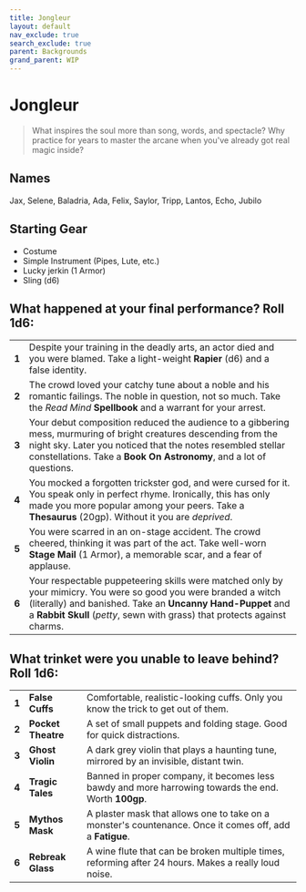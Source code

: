 ```yaml
---
title: Jongleur
layout: default
nav_exclude: true
search_exclude: true
parent: Backgrounds
grand_parent: WIP
---
```


# Jongleur

> What inspires the soul more than song, words, and spectacle? Why practice for years to master the arcane when you've already got real magic inside? 

## Names

Jax, Selene, Baladria, Ada, Felix, Saylor, Tripp, Lantos, Echo, Jubilo   

## Starting Gear

- Costume
- Simple Instrument (Pipes, Lute, etc.)
- Lucky jerkin (1 Armor)
- Sling (d6)

## What happened at your final performance? Roll 1d6:

|       |                                                                                                                                                                                                                                                        |
| ----- | ------------------------------------------------------------------------------------------------------------------------------------------------------------------------------------------------------------------------------------------------------ |
| **1** | Despite your training in the deadly arts, an actor died and you were blamed. Take a light-weight **Rapier** (d6) and a false identity.                                                                                                                 |
| **2** | The crowd loved your catchy tune about a noble and his romantic failings. The noble in question, not so much. Take the _Read Mind_ **Spellbook** and a warrant for your arrest.                                                                        |
| **3** | Your debut composition reduced the audience to a gibbering mess, murmuring of bright creatures descending from the night sky. Later you noticed that the notes resembled stellar constellations. Take a **Book On Astronomy**, and a lot of questions. |
| **4** | You mocked a forgotten trickster god, and were cursed for it. You speak only in perfect rhyme. Ironically, this has only made you more popular among your peers. Take a **Thesaurus** (20gp). Without it you are _deprived_.               |
| **5** | You were scarred in an on-stage accident. The crowd cheered, thinking it was part of the act. Take well-worn **Stage Mail** (1 Armor), a memorable scar, and a fear of applause.                                                                       |
| **6** | Your respectable puppeteering skills were matched only by your mimicry. You were so good you were branded a witch (literally) and banished. Take an **Uncanny Hand-Puppet** and a **Rabbit Skull** (_petty_, sewn with grass) that protects against charms.     |

## What trinket were you unable to leave behind? Roll 1d6:

|       |                    |                                                                                                                      |
| ----- | ------------------ | -------------------------------------------------------------------------------------------------------------------- |
| **1** | **False Cuffs**    | Comfortable, realistic-looking cuffs. Only you know the trick to get out of them.                                    |
| **2** | **Pocket Theatre** | A set of small puppets and folding stage. Good for quick distractions.                                               |
| **3** | **Ghost Violin**   | A dark grey violin that plays a haunting tune, mirrored by an invisible, distant twin.                               |
| **4** | **Tragic Tales**   | Banned in proper company, it becomes less bawdy and more harrowing towards the end. Worth **100gp**.                      |
| **5** | **Mythos Mask**    | A plaster mask that allows one to take on a monster's countenance. Once it comes off, add a **Fatigue**. |                                                              
| **6** | **Rebreak Glass**  | A wine flute that can be broken multiple times, reforming after 24 hours. Makes a really loud noise.                  |
